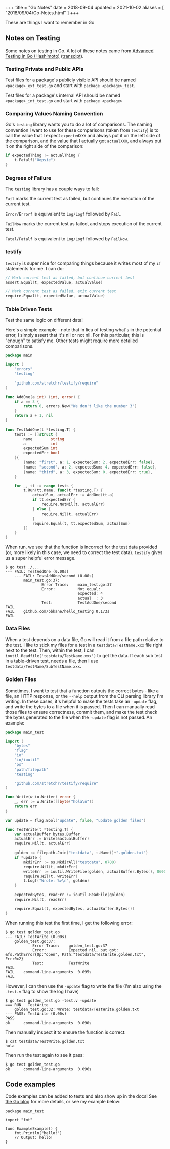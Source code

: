 +++
title = "Go Notes"
date = 2018-09-04
updated = 2021-10-02
aliases = [ "2018/09/04/Go-Notes.html" ]
+++

These are things I want to remember in Go

## Notes on Testing

Some notes on testing in Go. A lot of these notes came from [Advanced Testing in Go (Hashimoto)](https://www.youtube.com/watch?v=8hQG7QlcLBk) ([transcipt](https://about.sourcegraph.com/go/advanced-testing-in-go)).

### Testing Private and Public APIs

Test files for a package's publicly visible API should be named `<package>_ext_test.go` and start with `package <package>_test`.

Test files for a package's internal API should be named `<package>_int_test.go` and start with `package <package>`

### Comparing Values Naming Convention

Go's `testing` library wants you to do a lot of comparisons. The naming convention I want to use for these comparisons (taken from `testify`) is to call the value that I expect `expectedXXX` and always put it on the left side of the comparison,  and the value that I actually got `actualXXX`, and always put it on the right side of the comparison:

```go
if expectedThing != actualThing {
    t.Fatalf("Oopsie")
}
```

### Degrees of Failure

The `testing` library has a couple ways to fail:

`Fail` marks the current test as failed, but continues the execution of the current test.

`Error/Errorf` is equivalent to `Log/Logf` followed by `Fail`.

`FailNow` marks the current test as failed, and stops execution of the current test.

`Fatal/Fatalf` is equivalent to `Log/Logf` followed by `FailNow`.

### testify

`testify` is super nice for comparing things because it writes most of my `if` statements for me. I can do:

```go
// Mark current test as failed, but continue current test
assert.Equal(t, expectedValue, actualValue)

// Mark current test as failed, exit current test
require.Equal(t, expectedValue, actualValue)
```

###  Table Driven Tests

Test the same logic on different data!

Here's a simple example - note that in lieu of testing what's in the potential error, I simply assert that it's nil or not nil. For this particular, this is "enough" to satisfy me. Other tests might require more detailed comparisons.

```go
package main

import (
	"errors"
	"testing"

	"github.com/stretchr/testify/require"
)

func AddOne(a int) (int, error) {
	if a == 3 {
		return 0, errors.New("We don't like the number 3")
	}
	return a + 1, nil
}

func TestAddOne(t *testing.T) {
	tests := []struct {
		name        string
		a           int
		expectedSum int
		expectedErr bool
	}{
		{name: "first", a: 1, expectedSum: 2, expectedErr: false},
		{name: "second", a: 2, expectedSum: 4, expectedErr: false},
		{name: "third", a: 3, expectedSum: 0, expectedErr: true},
	}

	for _, tt := range tests {
		t.Run(tt.name, func(t *testing.T) {
			actualSum, actualErr := AddOne(tt.a)
			if tt.expectedErr {
				require.NotNil(t, actualErr)
			} else {
				require.Nil(t, actualErr)
			}
			require.Equal(t, tt.expectedSum, actualSum)
		})
	}
}
```

When run, we see that the function is incorrect for the test data provided (or, more likely in this case, we need to correct the test data). `testify` gives us a super helpful error message.

```
$ go test ./...
--- FAIL: TestAddOne (0.00s)
    --- FAIL: TestAddOne/second (0.00s)
        main_test.go:37:
            	Error Trace:	main_test.go:37
            	Error:      	Not equal:
            	            	expected: 4
            	            	actual  : 3
            	Test:       	TestAddOne/second
FAIL
FAIL	github.com/bbkane/hello_testing	0.173s
FAIL
```

### Data Files

When a test depends on a data file, Go will read it from a file path relative to the test. I like to stick my files for a test in a `testdata/TestName.xxx` file right next to the test. Then, within the test, I can `ioutil.Readfile('testdata/TestName.xxx')` to get the data. If each sub test in a table-driven test, needs a file, then I use `testdata/TestName/SubTestName.xxx`.

### Golden Files

Sometimes, I want to test that a function outputs the correct bytes - like a file, an HTTP response, or the `--help` output from the CLI parsing library I'm writing. In these cases, it's helpful to make the tests take an `-update` flag, and write the bytes to a file when it is passed. Then I can manually read those files to ensure correctness, commit them, and make the test check the bytes generated to the file when the `-update` flag is not passed. An example:

```go
package main_test

import (
	"bytes"
	"flag"
	"io"
	"io/ioutil"
	"os"
	"path/filepath"
	"testing"

	"github.com/stretchr/testify/require"
)

func Write(w io.Writer) error {
	_, err := w.Write([]byte("hola\n"))
	return err
}

var update = flag.Bool("update", false, "update golden files")

func TestWrite(t *testing.T) {
	var actualBuffer bytes.Buffer
	actualErr := Write(&actualBuffer)
	require.Nil(t, actualErr)

	golden := filepath.Join("testdata", t.Name()+".golden.txt")
	if *update {
		mkdirErr := os.MkdirAll("testdata", 0700)
		require.Nil(t, mkdirErr)
		writeErr := ioutil.WriteFile(golden, actualBuffer.Bytes(), 0600)
		require.Nil(t, writeErr)
		t.Logf("Wrote: %v\n", golden)
	}

	expectedBytes, readErr := ioutil.ReadFile(golden)
	require.Nil(t, readErr)

	require.Equal(t, expectedBytes, actualBuffer.Bytes())
}
```

When running this test the first time, I get the following error:

```
$ go test golden_test.go
--- FAIL: TestWrite (0.00s)
    golden_test.go:37:
        	Error Trace:	golden_test.go:37
        	Error:      	Expected nil, but got: &fs.PathError{Op:"open", Path:"testdata/TestWrite.golden.txt", Err:0x2}
        	Test:       	TestWrite
FAIL
FAIL	command-line-arguments	0.095s
FAIL
```

However, I can then use the `-update` flag to write the file (I'm also using the `-test.v` flag to show the log I have)

```
$ go test golden_test.go -test.v -update
=== RUN   TestWrite
    golden_test.go:32: Wrote: testdata/TestWrite.golden.txt
--- PASS: TestWrite (0.00s)
PASS
ok  	command-line-arguments	0.090s
```

Then manually inspect it to ensure the function is correct:

```
$ cat testdata/TestWrite.golden.txt
hola
```

Then run the test again to see it pass:

```
$ go test golden_test.go
ok  	command-line-arguments	0.096s
```

## Code examples

Code examples can be added to tests and also show up in the docs! See [the Go blog](https://go.dev/blog/examples) for more details, or see my example below:

```
package main_test

import "fmt"

func ExampleExample() {
	fmt.Println("hello!")
	// Output: hello!
}
```
